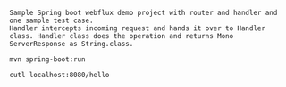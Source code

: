 ``` 
Sample Spring boot webflux demo project with router and handler and one sample test case.
Handler intercepts incoming request and hands it over to Handler class. Handler class does the operation and returns Mono ServerResponse as String.class. 
```

`
mvn spring-boot:run
`

`
cutl localhost:8080/hello
`

